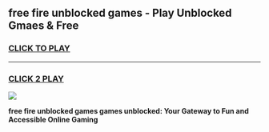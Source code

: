 
## free fire unblocked games - Play Unblocked Gmaes & Free
<h3>
<a href="https://premium.freeplayer.one?title=free_fire_unblocked_games&ref=20F">CLICK TO PLAY</a></h3>
<hr>

<h3>
<a href="https://premium.freeplayer.one?title=free_fire_unblocked_games&ref=20F">CLICK 2 PLAY</a>
  
</h3>

<a href="https://premium.freeplayer.one?title=free_fire_unblocked_games&ref=20F/"><img src="https://clearcache.store/games.png"></a>


**free fire unblocked games games unblocked: Your Gateway to Fun and Accessible Online Gaming**
